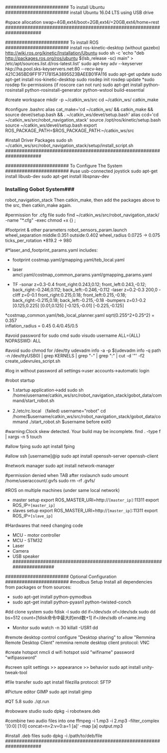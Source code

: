####################### To install Ubuntu #######################
install Ubuntu 16.04 LTS using USB drive

#space allocation
swap=4GB,ext4/boot=2GB,ext4/=20GB,ext4/home=rest
#####################################################################

####################### To install ROS #######################
install ros-kinetic-desktop (without gazebo)
http://wiki.ros.org/kinetic/Installation/Ubuntu
sudo sh -c 'echo "deb http://packages.ros.org/ros/ubuntu $(lsb_release -sc) main" > /etc/apt/sources.list.d/ros-latest.list'
sudo apt-key adv --keyserver hkp://ha.pool.sks-keyservers.net:80 --recv-key 421C365BD9FF1F717815A3895523BAEEB01FA116
sudo apt-get update
sudo apt-get install ros-kinetic-desktop
sudo rosdep init
rosdep update
*sudo rosdep fix-permissions (if roscore can not run)
sudo apt-get install python-rosinstall python-rosinstall-generator python-wstool build-essential

#create workspace
mkdir -p ~/catkin_ws/src
cd ~/catkin_ws/
catkin_make

#configure .bashrc
alias cat_make='cd ~/catkin_ws/ && catkin_make && source devel/setup.bash && . ~/catkin_ws/devel/setup.bash'
alias ccd='cd ~/catkin_ws/src/robot_navigation_stack'
source /opt/ros/kinetic/setup.bash
source ~/catkin_ws/devel/setup.bash
export ROS_PACKAGE_PATH=$ROS_PACKAGE_PATH:~/catkin_ws/src

#install Driver Packages
sudo sh ~/catkin_ws/src/robot_navigation_stack/setup/install_script.sh
#####################################################################

####################### To Configure The System #######################
#use usb-connected joystick
sudo apt-get install libusb-dev
sudo apt-get install libspnav-dev

### Installing Gobot System###
robot_navigation_stack
Then catkin_make, then add the packages above to the src, then catkin_make again.

#permission for .cfg file
sudo find ~/catkin_ws/src/robot_navigation_stack/ -name "*.cfg" -exec chmod +x {} \;

#footprint & other parameters
robot_sensors_param.launch      wheel_separation    middle:0.351  outside:0.402
                                wheel_radius        0.0725 -> 0.075
                                ticks_per_rotation  *819.2 -> 980

#*laser_and_footprint_params.yaml includes:
* footprint
costmap.yaml/gmapping.yaml/teb_local.yaml
* laser
amcl.yaml/costmap_common_params.yaml/gmapping_params.yaml

* TF
-sonar z=0.3-0.4 front_right:0.243,0.12; front_left:0.243,-0.12; back_right:-0.246,0.112; back_left:-0.246,-0.112
-laser z=0.2-0.3 200,0
-cliff z=0-0.1 front_right:0.215,0.18; front_left:0.215,-0.18; back_right:-0.215,0.18; back_left:-0.215,-0.18
-bumpers z=0.1-0.2 [0.125,0.225] [0.01,0.125] [-0.125,-0.01] [-0.225,-0.125]

*costmap_common.yaml/teb_local_planner.yaml
sqrt(0.255^2+0.25^2) = 0.357  
inflation_radius = 0.45     0.4/0.45/0.5  

#avoid password for sudo cmd
sudo visudo 
username ALL=(ALL) NOPASSWD: ALL

#avoid sudo chmod for /dev/tty
udevadm info -a -p $(udevadm info -q path -n /dev/ttyUSB0) | grep KERNELS | grep "-" | grep ":" | cut -d '"' -f2
create_udevrules_script.sh

#log in without password
all settings->user accounts->automatic login

#robot startup
* 1.startup application->add
sudo sh /home/username/catkin_ws/src/robot_navigation_stack/gobot_data/command/start_robot.sh

* 2./etc/rc.local （failed)
username="robot"
cd /home/$username/catkin_ws/src/robot_navigation_stack/gobot_data/command
./start_robot.sh $username
before exit0
    
#warning:Clock skew detected. Your build may be incomplete. 
find . -type f | xargs -n 5 touch

#allow fping
sudo apt install fping

#allow ssh [username]@ip
sudo apt install openssh-server openssh-client

#network manager
sudo apt install network-manager

#permission denied when TAB after roslaunch
sudo umount /home/useraccount/.gvfs
sudo rm -rf .gvfs/

#ROS on multiple machines (under same local network)
* master setup 
    export ROS_MASTER_URI=http://`[master_ip]`:11311
    export ROS_IP=`[master_ip]`
* slaves setup
    export ROS_MASTER_URI=http://`[master_ip]`:11311
    export ROS_IP=`[slave_ip]`

#Hardwares that need changing code
* MCU - motor controller
* MCU - STM32
* Laser
* Camera
* USB speaker
#####################################################################

####################### Optional Configuration #######################
#modbus Setup
Install all dependencies from packages or from sources:
* sudo apt-get install python-pymodbus
* sudo apt-get install python-pyasn1 python-twisted-conch

#dd clone system
sudo fdisk -l
sudo dd if=/dev/sdx  of=/dev/sdx
sudo dd bs=512 count=[fdisk命令中最大的end数+1] if=/dev/sdb of=name.img
* Monitor
sudo watch -n 30 killall -USR1 dd

#remote desktop control
configure "Desktop sharing" to allow "Remmina Remote Desktop Client"
remmina remote desktop client
protocol: VNC

#create hotspot
nmcli d wifi hotspot ssid "wifiname" password "wifipassword"

#screen split
settings >> appearance >> behavior
sudo apt install unity-tweak-tool

#file transfer
sudo apt install filezilla
protocol: SFTP

#Picture editor GIMP
sudo apt install gimp

#QT 5.8
sudo ./qt.run

#roboware studio
sudo dpkg -i robotware.deb

#combine two audio files into one
ffmpeg -i 1.mp3 -i 2.mp3 -filter_complex '[0:0] [1:0] concat=n=2:v=0:a=1 [a]' -map [a] output.mp3

#install .deb files
sudo dpkg -i /path/to/deb/file
#####################################################################
